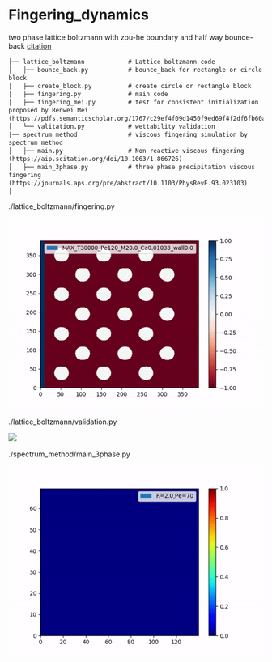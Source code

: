 # Fingering_dynamics
two phase lattice boltzmann with zou-he boundary and half way bounce-back
[citation](https://www.sciencedirect.com/science/article/pii/S0377025715002037?via%3Dihub)

    ├── lattice_boltzmann            # Lattice boltzmann code
    │   ├── bounce_back.py           # bounce_back for rectangle or circle block 
    │   ├── create_block.py          # create circle or rectangle block
    │   ├── fingering.py             # main code
    │   ├── fingering_mei.py         # test for consistent initialization proposed by Renwei Mei (https://pdfs.semanticscholar.org/1767/c29ef4f09d1450f9ed69f4f2df6fb60ae809.pdf)
    │   └── valitation.py            # wettability validation
    |── spectrum_method              # viscous fingering simulation by spectrum_method
    │   ├── main.py                  # Non reactive viscous fingering (https://aip.scitation.org/doi/10.1063/1.866726)
    │   ├── main_3phase.py           # three phase precipitation viscous fingering (https://journals.aps.org/pre/abstract/10.1103/PhysRevE.93.023103)
    │   
    
./lattice_boltzmann/fingering.py

![](ezgif.com-video-to-gif-compressor.gif)


./lattice_boltzmann/validation.py

![](wettability_validaton.png)

./spectrum_method/main_3phase.py

![](3phase_precipitationVF.gif)
